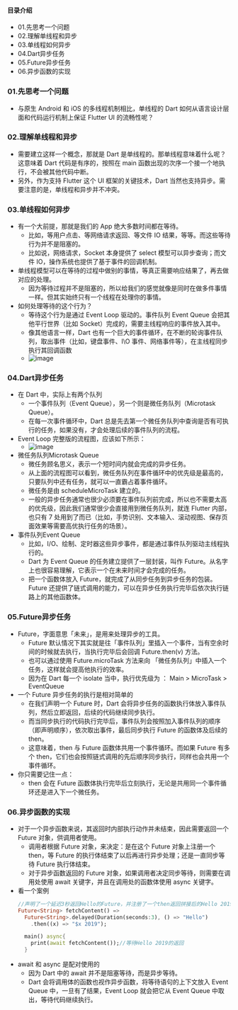 #### 目录介绍
- 01.先思考一个问题
- 02.理解单线程和异步
- 03.单线程如何异步
- 04.Dart异步任务
- 05.Future异步任务
- 06.异步函数的实现




### 01.先思考一个问题
- 与原生 Android 和 iOS 的多线程机制相比，单线程的 Dart 如何从语言设计层面和代码运行机制上保证 Flutter UI 的流畅性呢？



### 02.理解单线程和异步
- 需要建立这样一个概念，那就是 Dart 是单线程的。那单线程意味着什么呢？这意味着 Dart 代码是有序的，按照在 main 函数出现的次序一个接一个地执行，不会被其他代码中断。
- 另外，作为支持 Flutter 这个 UI 框架的关键技术，Dart 当然也支持异步。需要注意的是，单线程和异步并不冲突。


### 03.单线程如何异步
- 有一个大前提，那就是我们的 App 绝大多数时间都在等待。
    - 比如，等用户点击、等网络请求返回、等文件 IO 结果，等等。而这些等待行为并不是阻塞的。
    - 比如说，网络请求，Socket 本身提供了 select 模型可以异步查询；而文件 IO，操作系统也提供了基于事件的回调机制。
- 单线程模型可以在等待的过程中做别的事情，等真正需要响应结果了，再去做对应的处理。
    - 因为等待过程并不是阻塞的，所以给我们的感觉就像是同时在做多件事情一样。但其实始终只有一个线程在处理你的事情。
- 如何处理等待的这个行为？
    - 等待这个行为是通过 Event Loop 驱动的。事件队列 Event Queue 会把其他平行世界（比如 Socket）完成的，需要主线程响应的事件放入其中。
    - 像其他语言一样，Dart 也有一个巨大的事件循环，在不断的轮询事件队列，取出事件（比如，键盘事件、I\O 事件、网络事件等），在主线程同步执行其回调函数
    - ![image](https://static001.geekbang.org/resource/image/0c/ec/0cb6e6d34295cef460e48d139bc944ec.png)


### 04.Dart异步任务
- 在 Dart 中，实际上有两个队列
    - 一个事件队列（Event Queue），另一个则是微任务队列（Microtask Queue）。
    - 在每一次事件循环中，Dart 总是先去第一个微任务队列中查询是否有可执行的任务，如果没有，才会处理后续的事件队列的流程。
- Event Loop 完整版的流程图，应该如下所示：
    - ![image](https://static001.geekbang.org/resource/image/70/bc/70dc4e1c222ddfaee8aa06df85c22bbc.png)
- 微任务队列Microtask Queue
    - 微任务顾名思义，表示一个短时间内就会完成的异步任务。
    - 从上面的流程图可以看到，微任务队列在事件循环中的优先级是最高的，只要队列中还有任务，就可以一直霸占着事件循环。
    - 微任务是由 scheduleMicroTask 建立的。
    - 一般的异步任务通常也很少必须要在事件队列前完成，所以也不需要太高的优先级，因此我们通常很少会直接用到微任务队列，就连 Flutter 内部，也只有 7 处用到了而已（比如，手势识别、文本输入、滚动视图、保存页面效果等需要高优执行任务的场景）。
- 事件队列Event Queue
    - 比如，I/O、绘制、定时器这些异步事件，都是通过事件队列驱动主线程执行的。
    - Dart 为 Event Queue 的任务建立提供了一层封装，叫作 Future。从名字上也很容易理解，它表示一个在未来时间才会完成的任务。
    - 把一个函数体放入 Future，就完成了从同步任务到异步任务的包装。Future 还提供了链式调用的能力，可以在异步任务执行完毕后依次执行链路上的其他函数体。


### 05.Future异步任务
- Future，字面意思「未来」，是用来处理异步的工具。
    - Future 默认情况下其实就是往「事件队列」里插入一个事件，当有空余时间的时候就去执行，当执行完毕后会回调 Future.then(v) 方法。
    - 也可以通过使用 Future.microTask 方法来向 「微任务队列」中插入一个任务，这样就会提高他执行的效率。
    - 因为在 Dart 每一个 isolate 当中，执行优先级为 ： Main > MicroTask > EventQueue
- 一个 Future 异步任务的执行是相对简单的
    - 在我们声明一个 Future 时，Dart 会将异步任务的函数执行体放入事件队列，然后立即返回，后续的代码继续同步执行。
    - 而当同步执行的代码执行完毕后，事件队列会按照加入事件队列的顺序（即声明顺序），依次取出事件，最后同步执行 Future 的函数体及后续的 then。
    - 这意味着，then 与 Future 函数体共用一个事件循环。而如果 Future 有多个 then，它们也会按照链式调用的先后顺序同步执行，同样也会共用一个事件循环。
- 你只需要记住一点：
    - then 会在 Future 函数体执行完毕后立刻执行，无论是共用同一个事件循环还是进入下一个微任务。


### 06.异步函数的实现
- 对于一个异步函数来说，其返回时内部执行动作并未结束，因此需要返回一个 Future 对象，供调用者使用。
    - 调用者根据 Future 对象，来决定：是在这个 Future 对象上注册一个 then，等 Future 的执行体结束了以后再进行异步处理；还是一直同步等待 Future 执行体结束。
    - 对于异步函数返回的 Future 对象，如果调用者决定同步等待，则需要在调用处使用 await 关键字，并且在调用处的函数体使用 async 关键字。
- 看一个案例
    ``` dart
    //声明了一个延迟3秒返回Hello的Future，并注册了一个then返回拼接后的Hello 2019
    Future<String> fetchContent() => 
      Future<String>.delayed(Duration(seconds:3), () => "Hello")
        .then((x) => "$x 2019");
    
      main() async{
        print(await fetchContent());//等待Hello 2019的返回
      }
    ```
- await 和 async 是配对使用的
    - 因为 Dart 中的 await 并不是阻塞等待，而是异步等待。
    - Dart 会将调用体的函数也视作异步函数，将等待语句的上下文放入 Event Queue 中，一旦有了结果，Event Loop 就会把它从 Event Queue 中取出，等待代码继续执行。









